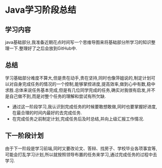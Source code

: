 # Java学习阶段总结

## 学习内容

java基础部分,我准备近期花点时间写一个思维导图来将基础部分所学习的知识整理一下.整理好了之后会放到GitHub中.

## 总结

学习基础部分难度不算大,但是贵在动手,贵在坚持,同时也像萍姐说的,制定计划可以对自身完成任务的情况的一个控制,能够掌控进度,提高效率,做到心中有数,稳中求胜.总体来说任务基本完成,但是有几位同学完成的任务,确实对我很有启发,并不是自己做不到,而是对整个任务的理解和尝试有所欠缺.

* 通过这一阶段学习,我认识到完成任务的时候要敢想敢做,同时也要掌握好进度,在最合理的时间内最好的去完成任务.
* 在完成任务之前制定计划,完成任务后及时总结,并向上级汇报工作情况.

## 下一阶段计划

由于下一阶段是学习前端,同时又要改论文、答辩、找房子、学校毕业各项事宜等,可能会打乱学习计划,所以就按照领导布置的任务来学习,通过完成任务的过程中去学习.